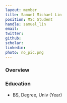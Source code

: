 ```yaml
---
layout: member
title: Samuel Michael Lin
position: MSc Student
handle: samuel_lin
email: 
twitter:
github:
scholar: 
linkedin: 
photo: no_pic.png
---
```


### Overview


### Education
- BS, Degree, Univ (Year)